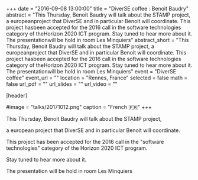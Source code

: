 +++
date = "2016-09-08 13:00:00"
title = "DiverSE coffee : Benoit Baudry"
abstract = "This Thursday, Benoit Baudry will talk about the STAMP project, a europeanproject that DiverSE and in particular Benoit will coordinate. This project hasbeen accepted for the 2016 call in the software technologies category of theHorizon 2020 ICT program. Stay tuned to hear more about it. The presentationwill be hold in room Les Minquiers"
abstract_short = "This Thursday, Benoit Baudry will talk about the STAMP project, a europeanproject that DiverSE and in particular Benoit will coordinate. This project hasbeen accepted for the 2016 call in the software technologies category of theHorizon 2020 ICT program. Stay tuned to hear more about it. The presentationwill be hold in room Les Minquiers"
event = "DiverSE coffee"
event_url = ""
location = "Rennes, France"
selected = false
math = false
url_pdf = ""
url_slides = ""
url_video = ""


[header]

#image = "talks/20171012.png"
caption = "French :fr:"
+++


This Thursday, Benoit Baudry will talk about the STAMP project,

a european project that DiverSE and in particular Benoit will coordinate.

This project has been accepted for the 2016 call in the "software technologies" category of the Horizon 2020 ICT program.

Stay tuned to hear more about it.

The presentation will be hold in room Les Minquiers
